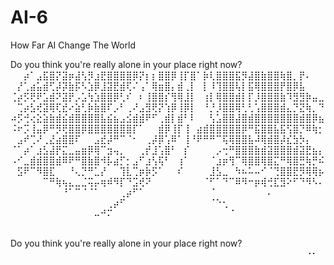 # AI-6
How Far AI Change The World 



Do you think you're really alone in your place right now?
⠀⠀⡴⠁⣠⣯⣿⡝⣽⡶⣼⢣⡻⣰⣟⣿⣿⣿⣿⡿⡝⡆⡆⣿⣿⡿⢸⡏⣿⠁⡷⢇⣿⣿⣿⣯⡻⣼⣿⣷⣿⣿⢷⣿⡀⡟⠄⠀⠀
⠀⡜⢁⣴⣥⣾⢋⡼⡽⣷⡯⠣⣱⡿⣸⣽⣟⣾⢏⠌⢠⠁⢿⣶⣿⡄⣾⢀⡇⠀⡇⠸⢹⣿⣿⢧⡇⣯⢿⣿⣿⣿⡟⣿⡿⣧⠀⠀⠀
⢈⡴⡫⢟⠟⣡⣾⠝⣽⡟⡠⣡⢳⣱⣿⣿⡿⢃⠎⠀⠆⢸⣿⣿⡎⢻⢿⣸⡇⠀⢰⡇⢿⣿⣿⣾⡇⡏⡸⣿⣿⣿⣷⠹⣻⣻⡷⣤⣀
⠀⢉⡴⣣⢞⣽⢿⢏⣞⠔⣵⢃⡷⣷⣿⠏⡠⠃⢀⠜⣠⣻⢟⡝⢱⡿⢸⡿⡇⠀⠘⡘⡸⣿⣿⢿⢃⢃⢡⣿⣿⣿⣾⣄⡙⣝⢷⡀⠙
⠴⡫⢚⢔⣕⣵⣷⣾⣮⣾⣿⣿⣿⣿⣧⣮⣦⣠⣪⣾⣾⠟⠋⢀⣾⡇⣾⠃⠇⠀⠀⢣⣡⣿⣿⣼⣿⣾⣿⣿⣿⣿⣿⣿⣿⣾⣿⡿⣦
⠨⠖⡩⢸⣤⡿⠛⡻⢟⣿⣿⡿⣿⣿⣿⣿⣿⣿⣿⡏⠁⠀⠀⣾⡿⢸⡏⢸⠀⣴⣾⣿⣿⣿⣿⣿⡿⠛⣯⣿⣿⣧⣯⢫⣿⡙⠿⢷⡂
⠀⣠⠞⢉⠜⢀⣜⣴⣿⣿⠏⠀⠀⣠⣞⡼⠛⠉⠈⠂⠀⢀⡼⡿⢡⠿⠁⢸⠘⠟⠛⠛⠉⢯⢿⣿⣿⣧⠼⢿⣾⣿⡼⣎⣳⡳⡄⠀⠀
⠈⠁⡴⠁⣰⣣⣼⡟⣍⣀⣤⣶⡿⢿⠉⣲⢤⡀⠀⠀⢀⡞⣸⢡⣿⠃⠀⡎⠀⠀⠀⠀⡠⢒⠛⣿⣿⣿⣷⣾⣽⣿⣿⣿⣾⣽⣟⣦⡄
⠠⠊⣀⣾⣾⣿⣿⣾⠿⠟⠛⣿⣷⣿⠺⡧⣴⡋⡂⣠⠋⣰⢣⢯⠃⠀⢰⠁⠀⠀⠀⠈⣰⡶⢻⠉⢿⣿⣿⢿⣿⣍⠛⢿⣿⣛⢷⡛⠮
⠀⣫⠟⠉⠻⣿⣏⠀⠀⠘⢄⡙⠛⣁⡜⠀⠀⢹⣇⢉⡶⡷⡫⠁⠀⠀⠎⠀⠀⠀⠀⣸⣣⣀⠀⠳⠦⠥⠤⠊⠈⢙⣿⣿⣟⡻⢿⢿⡦
⠀⠀⠀⠀⠀⠉⠛⢷⢦⣄⣀⣈⢭⡤⢶⠾⠻⡏⠙⣩⢞⠝⠀⠀⠀⠀⠀⠀⠀⠀⠈⠋⠁⠙⠉⠿⠻⠒⡶⢾⢚⣏⣻⠕⠋⠙⠻⠣⠄
⠀⠀⠀⠀⠀⠀⠀⠀⠘⠁⠉⠈⠈⠁⠀⠀⠀⢀⡴⠋⠁⠀⠀⠀⠀⠀⠀⠀⠀⠀⠀⠈⠀⠀⠀⠀⠀⠀⠀⠀⠄⠀⠀⠀⠀⠀⠀⠀⠀
⠀⠀⠀⠀⠀⠀⠀⠀⠀⠀⠀⠀⠀⠀⠀⢀⡴⠋⠀⠀⠀⠀⠀⠀⠀⠀⠀⠀⠀⠀⠀⠈⠑⢂⠀⠀⠀⠀⠀⠀⠀⠀⠀⠀⠀⠀⠀⠀⠀
⠀⠀⠀⠀⠀⠀⠀⠀⠀⠀⠀⠀⠀⠤⠚⠍⠀⠀⠀⠀⠀⠀⠀⠀⠀⠀⠀⠀⠀⠀⠀⠀⠀⠀⠈⠀⠀⠀⠀⠀⠀⠀⠀⠀⠀⠀⠀⠀⠀
⠀⠀⠀⠀⠀⠀⠀⠀⠀⠀⠀⠀⠀⠀⠀⠀⠀⠀⠀⠀⠀⠀⠀⠀⠀⠀⠀⠀⠀⠀⠀⠀⠀⠀⠀⠀⠀⠀⠀⠀⠀⠀⠀⠀⠀⠀⠀⠀

Do you think you're really alone in your place right now?⠀⠀⠀⠀⠀⠀⠀⠀⠀⠀⠀⠀⠀⠀⠀⠀⠀⠀⠀⠀⠀⠀⠀⠀⠀⠀⠀⠀⠀⠀⠀⠀⠀⠀⠀⠀⠀⠀⠀⠀⠀⠀⠀⠀⠀⠀⠐⠂⠀
